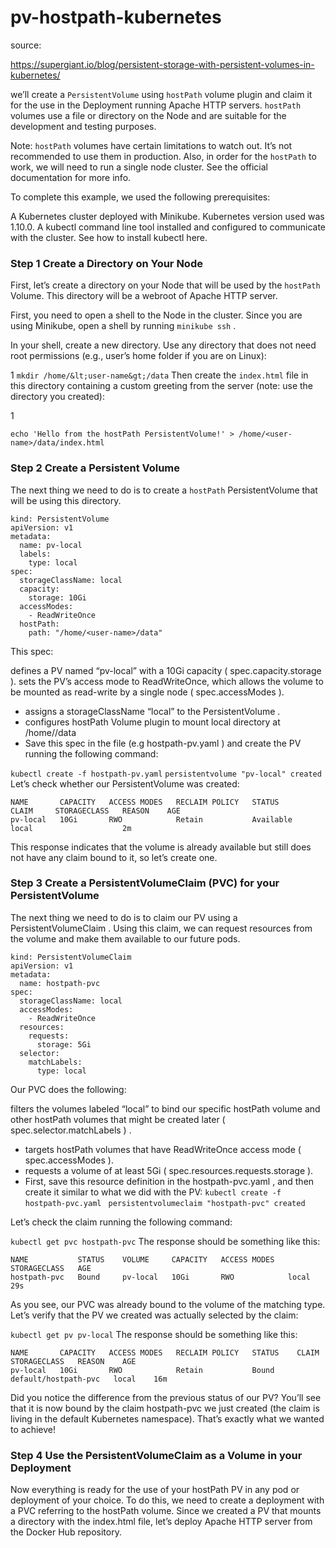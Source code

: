 # pv-hostpath-kubernetes
source: 

https://supergiant.io/blog/persistent-storage-with-persistent-volumes-in-kubernetes/

we’ll create a `PersistentVolume`  using `hostPath`  volume plugin and claim it for the use in the Deployment running Apache HTTP servers. `hostPath`  volumes use a file or directory on the Node and are suitable for the development and testing purposes.

Note: `hostPath`  volumes have certain limitations to watch out. It’s not recommended to use them in production. Also, in order for the `hostPath`  to work, we will need to run a single node cluster.  See the official documentation for more info.

To complete this example, we used the following prerequisites:

A Kubernetes cluster deployed with Minikube. Kubernetes version used was 1.10.0.
A kubectl command line tool installed and configured to communicate with the cluster. See how to install kubectl here.

### Step 1 Create a Directory on Your Node
First, let’s create a directory on your Node that will be used by the `hostPath`  Volume. This directory will be a webroot of Apache HTTP server.

First, you need to open a shell to the Node in the cluster. Since you are using Minikube, open a shell by running `minikube ssh` .

In your shell, create a new directory. Use any directory that does not need root permissions (e.g., user’s home folder if you are on Linux):

1
`mkdir /home/&lt;user-name&gt;/data`
Then create the `index.html`  file in this directory containing a custom greeting from the server (note: use the directory you created):

1

`echo 'Hello from the hostPath PersistentVolume!' > /home/<user-name>/data/index.html`

### Step 2 Create a Persistent Volume
The next thing we need to do is to create a `hostPath`  PersistentVolume  that will be using this directory.
```shell
kind: PersistentVolume
apiVersion: v1
metadata:
  name: pv-local
  labels:
    type: local
spec:
  storageClassName: local
  capacity:
    storage: 10Gi
  accessModes:
    - ReadWriteOnce
  hostPath:
    path: "/home/<user-name>/data"
```

This spec:

defines a PV named “pv-local” with a 10Gi capacity ( spec.capacity.storage ).
sets the PV’s access mode to ReadWriteOnce, which allows the volume to be mounted as read-write by a single node ( spec.accessModes ).
- assigns a storageClassName  “local” to the PersistentVolume .
- configures hostPath  Volume plugin to mount local directory at /home/<user-name>/data
- Save this spec in the file (e.g hostpath-pv.yaml ) and create the PV running the following command:

`kubectl create -f hostpath-pv.yaml`
`persistentvolume "pv-local" created`
Let’s check whether our PersistentVolume was created:
```
NAME       CAPACITY   ACCESS MODES   RECLAIM POLICY   STATUS      CLAIM     STORAGECLASS   REASON    AGE
pv-local   10Gi       RWO            Retain           Available             local                    2m
```
This response indicates that the  volume is already available but still does not have any claim bound to it, so let’s create one.

### Step 3 Create a PersistentVolumeClaim (PVC) for your PersistentVolume
The next thing we need to do is to claim our PV using a PersistentVolumeClaim . Using this claim, we can request resources from the volume and make them available to our future pods.
```shell
kind: PersistentVolumeClaim
apiVersion: v1
metadata:
  name: hostpath-pvc
spec:
  storageClassName: local
  accessModes:
    - ReadWriteOnce
  resources:
    requests:
      storage: 5Gi
  selector:
    matchLabels:
      type: local
```
Our PVC does the following:

filters the volumes labeled “local” to bind our specific hostPath  volume and other hostPath  volumes that might be created later ( spec.selector.matchLabels ) .
- targets hostPath  volumes that have ReadWriteOnce  access mode ( spec.accessModes ).
- requests a volume of at least 5Gi ( spec.resources.requests.storage ).
- First, save this resource definition in the hostpath-pvc.yaml , and then create it similar to what we did with the PV:
`kubectl create -f hostpath-pvc.yaml `
`persistentvolumeclaim "hostpath-pvc" created`

Let’s check the claim running the following command:

`kubectl get pvc hostpath-pvc`
The response should be something like this:
```
NAME           STATUS    VOLUME     CAPACITY   ACCESS MODES   STORAGECLASS   AGE
hostpath-pvc   Bound     pv-local   10Gi       RWO            local          29s
```
As you see, our PVC was already bound to the volume of the matching type. Let’s verify that the PV we created was actually selected by the claim:

`kubectl get pv pv-local`
The response should be something like this:
```
NAME       CAPACITY   ACCESS MODES   RECLAIM POLICY   STATUS    CLAIM                  STORAGECLASS   REASON    AGE
pv-local   10Gi       RWO            Retain           Bound     default/hostpath-pvc   local    16m
```                
Did you notice the difference from the previous status of our PV? You’ll see that it is now bound by the claim hostpath-pvc  we just created (the claim is living in the default Kubernetes namespace). That’s exactly what we wanted to achieve!

### Step 4 Use the PersistentVolumeClaim as a Volume in your Deployment

Now everything is ready for the use of your hostPath  PV in any pod or deployment of your choice. To do this, we need to create a deployment with a PVC referring to the hostPath  volume. Since we created a PV that mounts a directory with the index.html  file, let’s deploy Apache HTTP server from the Docker Hub repository.





